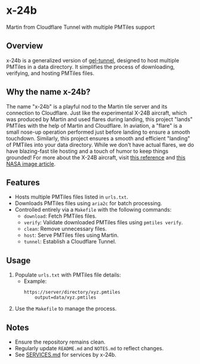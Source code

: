 # x-24b
Martin from Cloudflare Tunnel with multiple PMTiles support

## Overview
x-24b is a generalized version of [gel-tunnel](https://github.com/optgeo/gel-tunnel), designed to host multiple PMTiles in a data directory. It simplifies the process of downloading, verifying, and hosting PMTiles files.

## Why the name x-24b?
The name "x-24b" is a playful nod to the Martin tile server and its connection to Cloudflare. Just like the experimental X-24B aircraft, which was produced by Martin and used flares during landing, this project "lands" PMTiles with the help of Martin and Cloudflare. In aviation, a "flare" is a small nose-up operation performed just before landing to ensure a smooth touchdown. Similarly, this project ensures a smooth and efficient "landing" of PMTiles into your data directory. While we don't have actual flares, we do have blazing-fast tile hosting and a touch of humor to keep things grounded! For more about the X-24B aircraft, visit [this reference](https://www.nationalmuseum.af.mil/Visit/Museum-Exhibits/Fact-Sheets/Display/Article/195762/martin-x-24b/) and [this NASA image article](https://www.nasa.gov/image-article/x-24b-lifting-body/).

## Features
- Hosts multiple PMTiles files listed in `urls.txt`.
- Downloads PMTiles files using `aria2c` for batch processing.
- Controlled entirely via a `Makefile` with the following commands:
  - `download`: Fetch PMTiles files.
  - `verify`: Validate downloaded PMTiles files using `pmtiles verify`.
  - `clean`: Remove unnecessary files.
  - `host`: Serve PMTiles files using Martin.
  - `tunnel`: Establish a Cloudflare Tunnel.

## Usage
1. Populate `urls.txt` with PMTiles file details:
   - Example:
     ```
     https://server/directory/xyz.pmtiles
         output=data/xyz.pmtiles
     ```
2. Use the `Makefile` to manage the process.

## Notes
- Ensure the repository remains clean.
- Regularly update `README.md` and `NOTES.md` to reflect changes.
- See [SERVICES.md](SERVICES.md) for services by x-24b.
